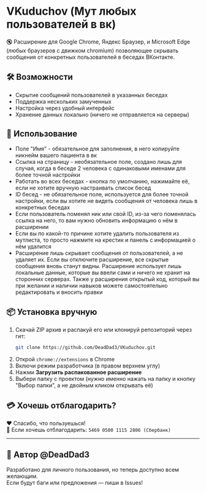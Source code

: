 
# VKuduchov (Мут любых пользователей в вк)

🔇 Расширение для Google Chrome, Яндекс Браузер, и Microsoft Edge (любых браузеров с движком chromium) позволяющее скрывать сообщения от конкретных пользователей в беседах ВКонтакте.

## 🛠 Возможности
- Скрытие сообщений пользователей в указанных беседах
- Поддержка нескольких замученных
- Настройка через удобный интерфейс
- Хранение данных локально (ничего не отправляется на серверы)

## 🚀 Использование
- Поле "Имя" - обязательное для заполнения, в него копируйте никнейм вашего пациента в вк
- Ссылка на страницу - необязательное поле, создано лишь для случая, когда в беседе 2 человека с одинаковыми именами для более точной настройки
- Работать во всех беседах - кнопка по умолчанию, нажимайте её, если не хотите вручную настраивать список бесед
- ID бесед - не обязательное поле, используется для более точной настройки, если вы хотите не видеть сообщения от человека лишь в конкретных беседах
- Если пользователь поменял ник или свой ID, из-за чего поменялась ссылка на него, то вам нужно обновить информацию о нём в расширении
- Если вы по какой-то причине хотите удалить пользователя из мутлиста, то просто нажмите на крестик и панель с информацией о нём удалится
- Расширение лишь скрывает сообщения от пользователей, а не удаляет их. Если вы отключите расширение, все скрытые сообщения вновь станут видны. Расширение использует лишь локальные данные, которые вы ввели сами и ничего не хранит на сторонних серверах. Также у расширения открытый код, который вы при желании и наличии навыков можете самостоятельно редактировать и вносить правки

## 📦 Установка вручную
1. Скачай ZIP архив и распакуй его или клонируй репозиторий через гит:
   ```bash
   git clone https://github.com/DeadDad3/VKuduchov.git
   ```
2. Открой `chrome://extensions` в Chrome
3. Включи режим разработчика (в правом верхнем углу)
4. Нажми **Загрузить распакованное расширение**
5. Выбери папку с проектом (нужно именно нажать на папку и кнопку "Выбор папки", а не двойным кликом открывать её)

## 💳 Хочешь отблагодарить?

❤️ Спасибо, что пользуешься!  
💸 Если хочешь отблагодарить: `5469 0500 1115 2806 (Сбербанк)`

---

## 🧠 Автор @DeadDad3
Разработано для личного пользования, но теперь доступно всем желающим.  
Если будут баги или предложения — пиши в Issues!